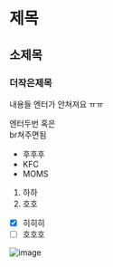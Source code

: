 # 제목
## 소제목
### 더작은제목
내용들
엔터가 안쳐져요 ㅠㅠ

엔터두번 혹은 <br/>
br쳐주면됨

* 후후후
* KFC
* MOMS

1. 하하
2. 호호

- [X] 히히히
- [ ] 호호호

![image](https://github.com/user-attachments/assets/95515582-1261-433a-81af-209667c095e7)


